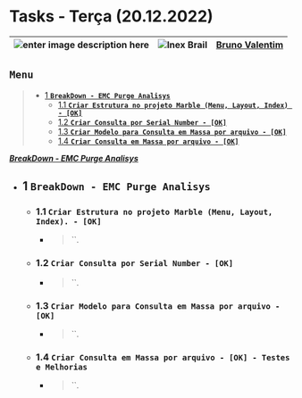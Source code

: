# Tasks - Terça (20.12.2022)

| ![enter image description here](https://www.foxconn.com.br/img/logo.png) | ![Inex Brail](https://www.inexbr.com.br/wp-content/uploads/2022/07/logo-inex-azul.png) | [Bruno Valentim](mailto:Bruno.Valentim@inex.com.br) |
| :----------------------------------------------------------------------- | :------------------------------------------------------------------------------------: | :-------------------------------------------------- |

## **`Menu`**  
> - [1 **`BreakDown - EMC Purge Analisys`**](#1)  
>   - [1.1 **`Criar Estrutura no projeto Marble (Menu, Layout, Index) - [OK]`**](#1.1) 
>   - [1.2 **`Criar Consulta por Serial Number - [OK]`**](#1.2) 
>   - [1.3 **`Criar Modelo para Consulta em Massa por arquivo - [OK]`**](#1.3) 
>   - [1.4 **`Criar Consulta em Massa por arquivo - [OK]`**](#1.4) 

[_**BreakDown - EMC Purge Analisys**_](https://docs.google.com/spreadsheets/d/1PChoBQP-n582E49-oFm3OHGFSvqn1qjm4aPgjwnXvl8/edit#gid=0)  
- ## 1 **`BreakDown - EMC Purge Analisys`**
  - ### 1.1 **`Criar Estrutura no projeto Marble (Menu, Layout, Index). - [OK]`**
      - > ``.
  - ### 1.2 **`Criar Consulta por Serial Number - [OK]`**
      - > ``.
  - ### 1.3 **`Criar Modelo para Consulta em Massa por arquivo - [OK]`**
      - > ``.
  - ### 1.4 **`Criar Consulta em Massa por arquivo - [OK] - Testes e Melhorias`**
      - > ``.
